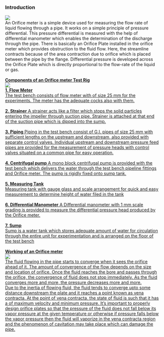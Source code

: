 ### Introduction<br>
<image src="images/image1.png"><br>
An Orifice meter is a simple device used for measuring the flow rate of liquid flowing through a pipe. It works on a simple principle of pressure differential. This pressure differential is measured with the help of differential manometer which enables the determination of the discharge through the pipe. There is basically an Orifice Plate installed in the orifice meter which provides obstruction to the fluid flow. Here, the streamline contracts because of the area contraction due to orifice which is placed between the pipe by the flange. Differential pressure is developed across the Orifice Plate which is directly proportional to the flow-rate of the liquid or gas.<br><br>
<b><U>Components of an Orifice meter Test Rig<U></b><br>
<image src="images/image2.png"><br>
<b>1. Flow Meter</b><br>
The test bench consists of flow meter with of size 25 mm for the experiments. The meter has the adequate cocks also with them.<br><br>
<b>2. Strainer</b>
A strainer acts like a filter which stops the solid particles entering the impeller through suction pipe. Strainer is attached at that end of the suction pipe which is dipped into the sump.<br><br>
<b>3. Piping</b>
Piping in the test bench consist of G.I. pipes of size 25 mm with sufficient lengths on the upstream and downstream, also provided with separate control valves. Individual upstream and downstream pressure feed pipes are provided for the measurement of pressure heads with control valves situated on a common pipe for easy operation. <br><br>
<b>4. Centrifugal pump</b>
A mono block centrifugal pump is provided with the test bench which delivers the water through the test bench pipeline fittings and Orifice meter. The pump is rigidly fixed onto sump tank. <br><br>
<b>5. Measuring Tank</b><br>
Measuring tank with gauge glass and scale arrangement for quick and easy measurement to determine height of water filed in the tank<br><br>
<b>6. Differential Manometer</b>
A Differential manometer with 1 mm scale grading is provided to measure the differential pressure head produced by the Orifice meter.<br><br>
<b>7. Sump</b><br>
Sump is a water tank which stores adequate amount of water for circulation through the entire unit for experimentation and is arranged on the floor of the test bench</br><br>
<b><U>Working of an Orifice meter </U></b><br>
<image src="images/image3.png"><br>
The fluid flowing in the pipe starts to converge when it sees the orifice ahead of it. The amount of convergence of the flow depends on the size and location of orifice. Once the fluid reaches the bore and passes through the orifice, the convergence of fluid does not stop immediately. As the fluid converges more and more, the pressure decreases more and more.<br>
Due to the inertia of flowing fluid, the fluid tends to converge upto some distance downstream the plate and it reaches a point known as vena contracta. At the point of vena contracta, the state of fluid  is such that it has a of maximum velocity and minimum pressure. It’s important to properly design orifice plates so that the pressure of the fluid does not fall below its vapor pressure at the given temperature or otherwise if pressure falls below the vapor pressure then the fluid will vaporize in the vena contracta region and the phenomenon of cavitation may take place which can damage the pipe.

